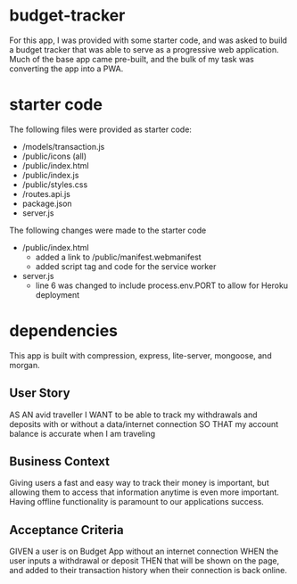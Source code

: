 # budget-tracker
For this app, I was provided with some starter code, and was asked to build a budget tracker that was able to serve as a progressive web application. Much of the base app came pre-built, and the bulk of my task was converting the app into a PWA. 

# starter code
The following files were provided as starter code:
* /models/transaction.js
* /public/icons (all)
* /public/index.html
* /public/index.js
* /public/styles.css
* /routes.api.js
* package.json
* server.js

The following changes were made to the starter code
* /public/index.html
    * added a link to /public/manifest.webmanifest
    * added script tag and code for the service worker
* server.js
    * line 6 was changed to include process.env.PORT to allow for Heroku deployment

# dependencies
This app is built with compression, express, lite-server, mongoose, and morgan.

## User Story
AS AN avid traveller
I WANT to be able to track my withdrawals and deposits with or without a data/internet connection
SO THAT my account balance is accurate when I am traveling

## Business Context

Giving users a fast and easy way to track their money is important, but allowing them to access that information anytime is even more important. Having offline functionality is paramount to our applications success.


## Acceptance Criteria
GIVEN a user is on Budget App without an internet connection
WHEN the user inputs a withdrawal or deposit
THEN that will be shown on the page, and added to their transaction history when their connection is back online.
